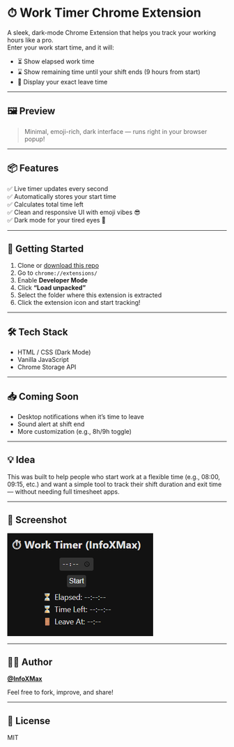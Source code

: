 # ⏱ Work Timer Chrome Extension

A sleek, dark-mode Chrome Extension that helps you track your working hours like a pro.  
Enter your work start time, and it will:

- ⏳ Show elapsed work time
- ⌛ Show remaining time until your shift ends (9 hours from start)
- 🚪 Display your exact leave time

---

## 🖼 Preview

> Minimal, emoji-rich, dark interface — runs right in your browser popup!

---

## 📦 Features

✅ Live timer updates every second  
✅ Automatically stores your start time  
✅ Calculates total time left  
✅ Clean and responsive UI with emoji vibes 😎  
✅ Dark mode for your tired eyes 🌙

---

## 🚀 Getting Started

1. Clone or [download this repo](https://github.com/infoxmax/work-timer-extension)
2. Go to `chrome://extensions/`
3. Enable **Developer Mode**
4. Click **“Load unpacked”**
5. Select the folder where this extension is extracted
6. Click the extension icon and start tracking!

---

## 🛠 Tech Stack

- HTML / CSS (Dark Mode)
- Vanilla JavaScript
- Chrome Storage API

---

## 📥 Coming Soon

- Desktop notifications when it’s time to leave
- Sound alert at shift end
- More customization (e.g., 8h/9h toggle)

---

## 💡 Idea

This was built to help people who start work at a flexible time (e.g., 08:00, 09:15, etc.) and want a simple tool to track their shift duration and exit time — without needing full timesheet apps.

---

## 📸 Screenshot

![screenshot](screenshot.png) <!-- Optional: You can upload a screenshot and rename it -->

---

## 🧑‍💻 Author

**[@InfoXMax](https://github.com/infoxmax)**

Feel free to fork, improve, and share!

---

## 📃 License

MIT
